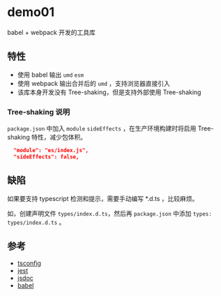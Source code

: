 # demo01

babel + webpack 开发的工具库

## 特性

- 使用 babel 输出 `umd` `esm`
- 使用 webpack 输出合并后的 `umd` ，支持浏览器直接引入
- 该库本身开发没有 Tree-shaking，但是支持外部使用 Tree-shaking

### Tree-shaking 说明

`package.json` 中加入 `module` `sideEffects` ，在生产环境构建时将启用 Tree-shaking 特性，减少包体积。

```json
  "module": "es/index.js",
  "sideEffects": false,
```

## 缺陷

如果要支持 typescript 检测和提示，需要手动编写 \*.d.ts ，比较麻烦。

如，创建声明文件 `types/index.d.ts`，然后再 `package.json` 中添加 `types: types/index.d.ts` 。

## 参考

- [tsconfig](https://www.staging-typescript.org/zh/tsconfig)
- [jest](https://facebook.github.io/jest/)
- [jsdoc](https://jsdoc.app/)
- [babel](https://babeljs.io/)
